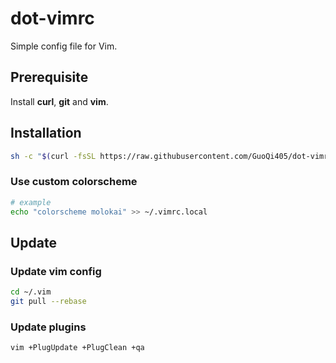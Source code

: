 # dot-vimrc
Simple config file for Vim.

## Prerequisite

Install **curl**, **git** and **vim**.


## Installation

```bash
sh -c "$(curl -fsSL https://raw.githubusercontent.com/GuoQi405/dot-vimrc/master/install.sh)"
```

### Use custom colorscheme
```bash
# example
echo "colorscheme molokai" >> ~/.vimrc.local
```

## Update

### Update vim config
```bash
cd ~/.vim
git pull --rebase
```

### Update plugins
```bash
vim +PlugUpdate +PlugClean +qa
```

